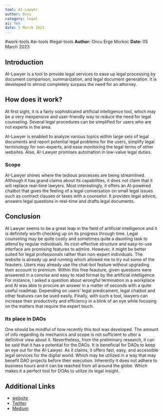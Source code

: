 ```yaml
---
tool: AI-Lawyer
author: Oncu
category: legal
ai: Yes
date: 5 March 2023
---
```

#work-tools #ai-tools #legal-tools
**Author:** Oncu Erge Morkoc
**Date:** 05 March 2023

## Introduction

AI-Lawyer is a tool to provide legal services to ease up legal processing by document comparison, summarization, and legal document generation. It is developed to almost completely surpass the need for an attorney.

## How does it work?

At first sight, it is a fairly sophisticated artificial intelligence tool, which may be a very inexpensive and user-friendly way to reduce the need for legal counseling. Several legal procedures can be simplified for users who are not experts in the area. 

AI-Lawyer is enabled to analyze various topics within large sets of legal documents and report potential legal problems for the users, simplify legal terminology for non-experts, and ease monitoring the legal terms of other websites. Also, AI-Lawyer promises automation in low-value legal duties.

### Scope

AI-Lawyer shines where the tedious processes are being streamlined. Although it has grand claims about its capabilities, it does not claim that it will replace real-time lawyers. Most interestingly, it offers an AI-powered chatbot that gives the feeling of a legal conversation on small legal issues such as contract clauses or taxes with a counselor. It provides legal advice, answers legal questions in real-time and drafts legal documents.

## Conclusion

AI Lawyer seems to be a great leap in the field of artificial intelligence and it is definitely worth checking up on its progress through time. Legal counseling may be quite costly and sometimes quite a daunting task to attend by regular individuals. Its cost-effective structure and easy-to-use interface are promising features to admire. However, it might be better suited for legal professionals rather than non-expert individuals. The website is already up and running which allowed me to try out some of the feauters. Users may already use the chat-bot feature without upgrading their account to premium. Within this free feauture, given questions were answered in a concise and easy to read format by the artificial intelligence. For instance, I asked a question about wrongful termination in a workplace and AI was able to procure an answer in a matter of seconds with a quite useful roadmap. Depending on users' legal predicament, legal chatbot and other features can be used easily. Finally, with such a tool, lawyers can increase their productivity and efficiency in a blink of an eye while focusing on the matters that require the expert touch.

### Its place in DAOs

One should be mindful of how recently this tool was developed. The amount of info regarding its mechanics and scope is not sufficient to utter a definitive view about it. Nevertheless, from the preliminary research, it can be said that it has a potential for the DAOs. It is beneficial for DAOs to keep an eye out for the AI-Lawyer. As it claims, it offers fast, easy, and accessible legal services for the digital world. Which may be utilized in a way that may benefit DAO projects before their execution. Inherently it does not adhere to business hours and it can be reached from all around the globe. Which makes it a perfect tool for DOAs to utilize its legal insight.

## Additional Links

- [website](https://ailawyer.pro/)
- [Twitter](https://twitter.com/ailawyerapp)
- [Medium](https://medium.com/@ailawyerapp)

